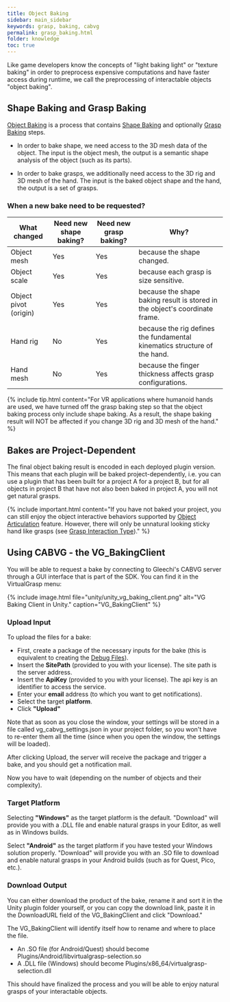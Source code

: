 ```yaml
---
title: Object Baking
sidebar: main_sidebar
keywords: grasp, baking, cabvg
permalink: grasp_baking.html
folder: knowledge
toc: true
---
```


Like game developers know the concepts of "light baking light" or "texture baking" in order to preprocess expensive computations and have faster access during runtime, 
we call the preprocessing of interactable objects "object baking".

## Shape Baking and Grasp Baking

<a href="#" data-toggle="tooltip" data-original-title="{{site.data.glossary.ObjectBaking}}">Object Baking</a> is a process that contains
<a href="#" data-toggle="tooltip" data-original-title="{{site.data.glossary.ShapeBaking}}">Shape Baking</a> and optionally 
<a href="#" data-toggle="tooltip" data-original-title="{{site.data.glossary.GraspBaking}}">Grasp Baking</a> steps.

* In order to bake shape, we need access to the 3D mesh data of the object. The input is the object mesh, the output is a semantic shape analysis of the object (such as its parts).

* In order to bake grasps, we additionally need access to the 3D rig and 3D mesh of the hand. The input is the baked object shape and the hand, the output is a set of grasps. 

### When a new bake need to be requested?

| What changed | Need new shape baking? | Need new grasp baking? | Why? |
|-------|--------|---------|---------|
| Object mesh | Yes | Yes | because the shape changed. | 
| Object scale | Yes | Yes | because each grasp is size sensitive. | 
| Object pivot (origin) | Yes | Yes | because the shape baking result is stored in the object's coordinate frame. | 
| Hand rig | No | Yes | because the rig defines the fundamental kinematics structure of the hand. | 
| Hand mesh | No | Yes | because the finger thickness affects grasp configurations. | 

{% include tip.html content="For VR applications where humanoid hands are used, we have turned off the grasp baking step so that the object baking process only include shape baking. 
As a result, the shape baking result will NOT be affected if you change 3D rig and 3D mesh of the hand." %}

## Bakes are Project-Dependent

The final object baking result is encoded in each deployed plugin version. This means that each plugin will be baked project-dependently, 
i.e. you can use a plugin that has been built for a project A for a project B, but for all objects in project B that have not also been baked in project A, 
you will not get natural grasps.

{% include important.html content="If you have not baked your project, you can still enjoy 
the object interactive behaviors supported by [Object Articulation](object_articulation.html#object-articulation) feature. 
However, there will only be unnatural looking sticky hand like grasps (see [Grasp Interaction Type](grasp_interaction.html#grasp-interaction-type))." %}


<!--
### The Process of Baking behind the Scenes

In the absence of automatic baking servers and licensing services, there is still a manual step involved though the process itself is already highly automated and integrated to each game engine plugin. 

When a bake is requested on an external project, we are introducing the following pipeline: 

Enable "Save Debug Files" in the MyVirtualGrasp component. 

Run the project. OBJ files of each interactable object are exported into a [project_root]/Assets/vg_tmp folder, together with a couple of other files needed for baking or debugging

Stop the project. The files in that directory are zipped into a [project_name].zip in the project root folder

After doing this, disable "Save Debug Files" again.
-->



## Using CABVG - the VG_BakingClient 

You will be able to request a bake by connecting to Gleechi's CABVG server through a GUI interface that is part of the SDK. You can find it in the VirtualGrasp menu:

{% include image.html file="unity/unity_vg_baking_client.png" alt="VG Baking Client in Unity." caption="VG_BakingClient" %}

### Upload Input

To upload the files for a bake:

* First, create a package of the necessary inputs for the bake (this is equivalent to creating the [Debug Files](debug.files)).
* Insert the **SitePath** (provided to you with your license). The site path is the server address.
* Insert the **ApiKey** (provided to you with your license). The api key is an identifier to access the service.
* Enter your **email** address (to which you want to get notifications).
* Select the target **platform**.
* Click **"Upload"**

Note that as soon as you close the window, your settings will be stored in a file called vg_cabvg_settings.json in your project folder, so you won't have to re-enter them all the time (since when you open the window, the settings will be loaded).

After clicking Upload, the server will receive the package and trigger a bake, and you should get a notification mail.

Now you have to wait (depending on the number of objects and their complexity).

### Target Platform

Selecting **"Windows"** as the target platform is the default. "Download" will provide you with a .DLL file and enable natural grasps in your Editor, as well as in Windows builds.

Select **"Android"** as the target platform if you have tested your Windows solution properly. "Download" will provide you with an .SO file to download and enable natural grasps in your Android builds (such as for Quest, Pico, etc.).


### Download Output

You can either download the product of the bake, rename it and sort it in the Unity plugin folder yourself, or you can copy the download link, paste it in the DownloadURL field of the VG_BakingClient and click "Download." 

The VG_BakingClient will identify itself how to rename and where to place the file.

* An .SO file (for Android/Quest) should become Plugins/Android/libvirtualgrasp-selection.so
* A .DLL file (Windows) should become Plugins/x86_64/virtualgrasp-selection.dll

This should have finalized the process and you will be able to enjoy natural grasps of your interactable objects.

<!--
Known Issues

After creating the input package for the first time, and stopping Unity, the program may crash. The results are there though, so you can disable "Save Debug Files" again and continue with your regular work while waiting for the bake response.

In the console you can get errors that the mesh is not readable, this usually solves when enabling read/write in the import settings.   
-->